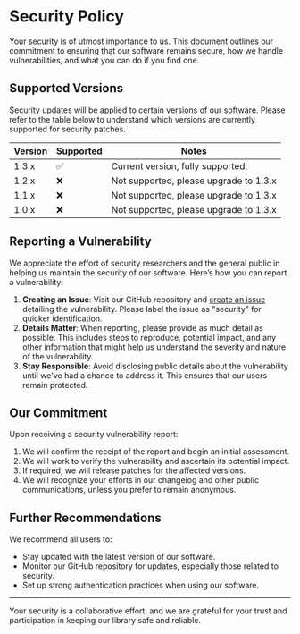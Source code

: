 # Security Policy

Your security is of utmost importance to us. This document outlines our commitment to ensuring that our software remains secure, how we handle vulnerabilities, and what you can do if you find one.

## Supported Versions

Security updates will be applied to certain versions of our software. Please refer to the table below to understand which versions are currently supported for security patches.

| Version | Supported          | Notes                                  |
|---------|--------------------|----------------------------------------|
| 1.3.x   | :white_check_mark: | Current version, fully supported.      |
| 1.2.x   | :x:                | Not supported, please upgrade to 1.3.x |
| 1.1.x   | :x:                | Not supported, please upgrade to 1.3.x |
| 1.0.x   | :x:                | Not supported, please upgrade to 1.3.x |

## Reporting a Vulnerability

We appreciate the effort of security researchers and the general public in helping us maintain the security of our software. Here’s how you can report a vulnerability:

1. **Creating an Issue**: Visit our GitHub repository and [create an issue](https://github.com/bumble-tech/bumble-doc-gen/issues) detailing the vulnerability. Please label the issue as "security" for quicker identification.
2. **Details Matter**: When reporting, please provide as much detail as possible. This includes steps to reproduce, potential impact, and any other information that might help us understand the severity and nature of the vulnerability.
3. **Stay Responsible**: Avoid disclosing public details about the vulnerability until we've had a chance to address it. This ensures that our users remain protected.

## Our Commitment

Upon receiving a security vulnerability report:

1. We will confirm the receipt of the report and begin an initial assessment.
2. We will work to verify the vulnerability and ascertain its potential impact.
3. If required, we will release patches for the affected versions.
4. We will recognize your efforts in our changelog and other public communications, unless you prefer to remain anonymous.

## Further Recommendations

We recommend all users to:

- Stay updated with the latest version of our software.
- Monitor our GitHub repository for updates, especially those related to security.
- Set up strong authentication practices when using our software.

---

Your security is a collaborative effort, and we are grateful for your trust and participation in keeping our library safe and reliable.
